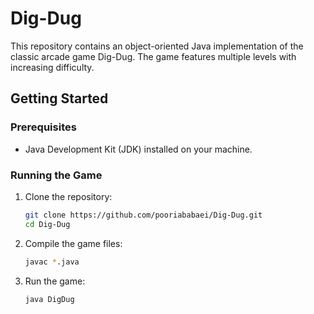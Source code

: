 # Dig-Dug
This repository contains an object-oriented Java implementation of the classic arcade game Dig-Dug. The game features multiple levels with increasing difficulty.

## Getting Started

### Prerequisites

- Java Development Kit (JDK) installed on your machine.

### Running the Game

1. Clone the repository:
    ```bash
    git clone https://github.com/pooriababaei/Dig-Dug.git
    cd Dig-Dug
    ```

2. Compile the game files:
    ```bash
    javac *.java
    ```

3. Run the game:
    ```bash
    java DigDug
    ```

